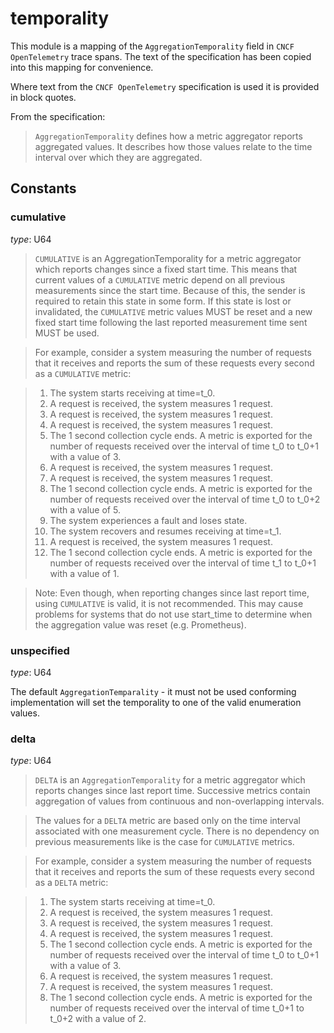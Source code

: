 
# temporality

 This module is a mapping of the `AggregationTemporality` field in
 `CNCF OpenTelemetry` trace spans. The text of the specification has
 been copied into this mapping for convenience.

 Where text from the `CNCF OpenTelemetry` specification is used it is
 provided in block quotes.

 From the specification:

 > `AggregationTemporality` defines how a metric aggregator reports aggregated
 > values. It describes how those values relate to the time interval over
 > which they are aggregated.
## Constants

### cumulative

*type*: U64

>  `CUMULATIVE` is an AggregationTemporality for a metric aggregator which
>  reports changes since a fixed start time. This means that current values
>  of a `CUMULATIVE` metric depend on all previous measurements since the
>  start time. Because of this, the sender is required to retain this state
>  in some form. If this state is lost or invalidated, the `CUMULATIVE` metric
>  values MUST be reset and a new fixed start time following the last
>  reported measurement time sent MUST be used.

>  For example, consider a system measuring the number of requests that
>  it receives and reports the sum of these requests every second as a
>  `CUMULATIVE` metric:

>    1. The system starts receiving at time=t_0.
>    2. A request is received, the system measures 1 request.
>    3. A request is received, the system measures 1 request.
>    4. A request is received, the system measures 1 request.
>    5. The 1 second collection cycle ends. A metric is exported for the
>       number of requests received over the interval of time t_0 to
>       t_0+1 with a value of 3.
>    6. A request is received, the system measures 1 request.
>    7. A request is received, the system measures 1 request.
>    8. The 1 second collection cycle ends. A metric is exported for the
>       number of requests received over the interval of time t_0 to
>       t_0+2 with a value of 5.
>    9. The system experiences a fault and loses state.
>    10. The system recovers and resumes receiving at time=t_1.
>    11. A request is received, the system measures 1 request.
>    12. The 1 second collection cycle ends. A metric is exported for the
>       number of requests received over the interval of time t_1 to
>       t_0+1 with a value of 1.

>  Note: Even though, when reporting changes since last report time, using
>  `CUMULATIVE` is valid, it is not recommended. This may cause problems for
>  systems that do not use start_time to determine when the aggregation
>  value was reset (e.g. Prometheus).


### unspecified

*type*: U64

The default `AggregationTemparality` - it must not be used
conforming implementation will set the temporality to one
of the valid enumeration values.


### delta

*type*: U64

> `DELTA` is an `AggregationTemporality` for a metric aggregator which reports
> changes since last report time. Successive metrics contain aggregation of
> values from continuous and non-overlapping intervals.

> The values for a `DELTA` metric are based only on the time interval
> associated with one measurement cycle. There is no dependency on
> previous measurements like is the case for `CUMULATIVE` metrics.

> For example, consider a system measuring the number of requests that
> it receives and reports the sum of these requests every second as a
> `DELTA` metric:

>   1. The system starts receiving at time=t_0.
>   2. A request is received, the system measures 1 request.
>   3. A request is received, the system measures 1 request.
>   4. A request is received, the system measures 1 request.
>   5. The 1 second collection cycle ends. A metric is exported for the
>      number of requests received over the interval of time t_0 to
>      t_0+1 with a value of 3.
>   6. A request is received, the system measures 1 request.
>   7. A request is received, the system measures 1 request.
>   8. The 1 second collection cycle ends. A metric is exported for the
>      number of requests received over the interval of time t_0+1 to
>      t_0+2 with a value of 2.

